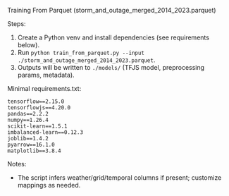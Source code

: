Training From Parquet (storm_and_outage_merged_2014_2023.parquet)

Steps:
1) Create a Python venv and install dependencies (see requirements below).
2) Run `python train_from_parquet.py --input ./storm_and_outage_merged_2014_2023.parquet`.
3) Outputs will be written to `./models/` (TFJS model, preprocessing params, metadata).

Minimal requirements.txt:
```
tensorflow==2.15.0
tensorflowjs==4.20.0
pandas==2.2.2
numpy==1.26.4
scikit-learn==1.5.1
imbalanced-learn==0.12.3
joblib==1.4.2
pyarrow==16.1.0
matplotlib==3.8.4
``` 

Notes:
- The script infers weather/grid/temporal columns if present; customize mappings as needed.

